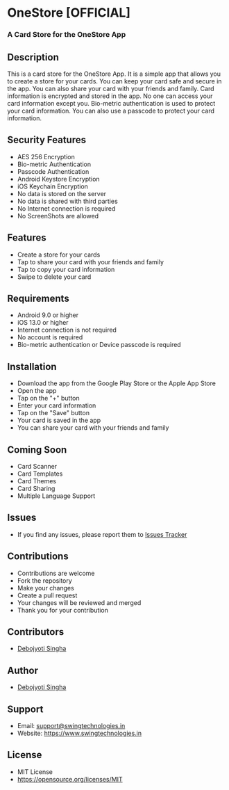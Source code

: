 # OneStore [OFFICIAL]

### A Card Store for the OneStore App

## Description

This is a card store for the OneStore App. It is a simple app that allows you to create a store for
your cards.
You can keep your card safe and secure in the app. You can also share your card with your friends
and family.
Card information is encrypted and stored in the app. No one can access your card information except
you.
Bio-metric authentication is used to protect your card information. You can also use a passcode to
protect your card information.

## Security Features

- AES 256 Encryption
- Bio-metric Authentication
- Passcode Authentication
- Android Keystore Encryption
- iOS Keychain Encryption
- No data is stored on the server
- No data is shared with third parties
- No Internet connection is required
- No ScreenShots are allowed

## Features

- Create a store for your cards
- Tap to share your card with your friends and family
- Tap to copy your card information
- Swipe to delete your card

## Requirements

- Android 9.0 or higher
- iOS 13.0 or higher
- Internet connection is not required
- No account is required
- Bio-metric authentication or Device passcode is required

## Installation

- Download the app from the Google Play Store or the Apple App Store
- Open the app
- Tap on the "+" button
- Enter your card information
- Tap on the "Save" button
- Your card is saved in the app
- You can share your card with your friends and family

## Coming Soon

- Card Scanner
- Card Templates
- Card Themes
- Card Sharing
- Multiple Language Support

## Issues

- If you find any issues, please report them to [Issues Tracker](https://github.com/debojyoti452/onestore-app/issues)

## Contributions

- Contributions are welcome
- Fork the repository
- Make your changes
- Create a pull request
- Your changes will be reviewed and merged
- Thank you for your contribution

## Contributors

- [Debojyoti Singha](https://debojyoti452.com)

## Author

- [Debojyoti Singha](https://debojyoti452.com)

## Support

- Email: support@swingtechnologies.in
- Website: https://www.swingtechnologies.in

## License

- MIT License
- https://opensource.org/licenses/MIT

